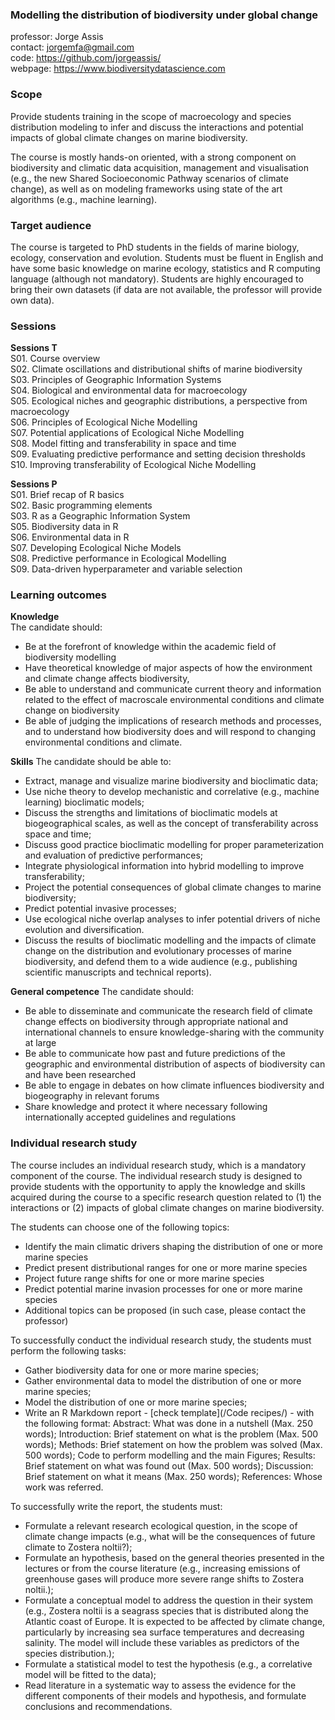 ### Modelling the distribution of biodiversity under global change

professor: Jorge Assis<br>
contact: jorgemfa@gmail.com<br>
code: https://github.com/jorgeassis/<br>
webpage: https://www.biodiversitydatascience.com

### Scope

Provide students training in the scope of macroecology and species distribution modeling to infer and discuss the interactions and potential impacts of global climate changes on marine biodiversity.

The course is mostly hands-on oriented, with a strong component on biodiversity and climatic data acquisition, management and visualisation (e.g., the new Shared Socioeconomic Pathway scenarios of climate change), as well as on modeling frameworks using state of the art algorithms (e.g., machine learning).

### Target audience

The course is targeted to PhD students in the fields of marine biology, ecology, conservation and evolution. Students must be fluent in English and have some basic knowledge on marine ecology, statistics and R computing language (although not mandatory). Students are highly encouraged to bring their own datasets (if data are not available, the professor will provide own data).

### Sessions

**Sessions T**<br>
S01. Course overview<br>
S02. Climate oscillations and distributional shifts of marine biodiversity<br>
S03. Principles of Geographic Information Systems<br>
S04. Biological and environmental data for macroecology<br>
S05. Ecological niches and geographic distributions, a perspective from macroecology<br>
S06. Principles of Ecological Niche Modelling<br>
S07. Potential applications of Ecological Niche Modelling<br>
S08. Model fitting and transferability in space and time<br>
S09. Evaluating predictive performance and setting decision thresholds<br>
S10. Improving transferability of Ecological Niche Modelling

**Sessions P**<br>
S01. Brief recap of R basics<br>
S02. Basic programming elements<br>
S03. R as a Geographic Information System<br>
S05. Biodiversity data in R<br>
S06. Environmental data in R<br>
S07. Developing Ecological Niche Models<br>
S08. Predictive performance in Ecological Modelling<br>
S09. Data-driven hyperparameter and variable selection<br>

### Learning outcomes

**Knowledge**  
The candidate should:
- Be at the forefront of knowledge within the academic field of biodiversity modelling
- Have theoretical knowledge of major aspects of how the environment and climate change affects biodiversity,  
- Be able to understand and communicate current theory and information related to the effect of macroscale environmental conditions and climate change on biodiversity 
- Be able of judging the implications of research methods and processes, and to understand how biodiversity does and will respond to changing environmental conditions and climate.
 
**Skills** 
The candidate should be able to:
- Extract, manage and visualize marine biodiversity and bioclimatic data;
- Use niche theory to develop mechanistic and correlative (e.g., machine learning) bioclimatic models;
- Discuss the strengths and limitations of bioclimatic models at biogeographical scales, as well as the concept of transferability across space and time;
- Discuss good practice bioclimatic modelling for proper parameterization and evaluation of predictive performances;
- Integrate physiological information into hybrid modelling to improve transferability;
- Project the potential consequences of global climate changes to marine biodiversity;
- Predict potential invasive processes;
- Use ecological niche overlap analyses to infer potential drivers of niche evolution and diversification.
- Discuss the results of bioclimatic modelling and the impacts of climate change on the distribution and evolutionary processes of marine biodiversity, and defend them to a wide audience (e.g., publishing scientific manuscripts and technical reports).


**General competence**
The candidate should:
- Be able to disseminate and communicate the research field of climate change effects on biodiversity through appropriate national and international channels to ensure knowledge-sharing with the community at large
- Be able to communicate how past and future predictions of the geographic and environmental distribution of aspects of biodiversity can and have been researched
- Be able to engage in debates on how climate influences biodiversity and biogeography in relevant forums
- Share knowledge and protect it where necessary following internationally accepted guidelines and regulations

### Individual research study
The course includes an individual research study, which is a mandatory component of the course. The individual research study is designed to provide students with the opportunity to apply the knowledge and skills acquired during the course to a specific research question related to (1) the interactions or (2) impacts of global climate changes on marine biodiversity.

The students can choose one of the following topics:

- Identify the main climatic drivers shaping the distribution of one or more marine species
 - Predict present distributional ranges for one or more marine species
- Project future range shifts for one or more marine species
- Predict potential marine invasion processes for one or more marine species
- Additional topics can be proposed (in such case, please contact the professor)

To successfully conduct the individual research study, the students must perform the following tasks:

- Gather biodiversity data for one or more marine species;
- Gather environmental data to model the distribution of one or more marine species;
- Model the distribution of one or more marine species;
- Write an R Markdown report - [check template](/Code recipes/) - with the following format:
	Abstract: What was done in a nutshell (Max. 250 words);
	Introduction: Brief statement on what is the problem (Max. 500 words);
	Methods: Brief statement on how the problem was solved (Max. 500 words);
	Code to perform modelling and the main Figures;
	Results: Brief statement on what was found out (Max. 500 words);
	Discussion: Brief statement on what it means (Max. 250 words);
	References: Whose work was referred.
	
To successfully write the report, the students must:

- Formulate a relevant research ecological question, in the scope of climate change impacts (e.g., what will be the consequences of future climate to Zostera noltii?);
- Formulate an hypothesis, based on the general theories presented in the lectures or from the course literature (e.g., increasing emissions of greenhouse gases will produce more severe range shifts to Zostera noltii.);
- Formulate a conceptual model to address the question in their system (e.g., Zostera noltii is a seagrass species that is distributed along the Atlantic coast of Europe. It is expected to be affected by climate change, particularly by increasing sea surface temperatures and decreasing salinity. The model will include these variables as predictors of the species distribution.);
- Formulate a statistical model to test the hypothesis (e.g., a correlative model will be fitted to the data);
- Read literature in a systematic way to assess the evidence for the different components of their models and hypothesis, and formulate conclusions and recommendations.
